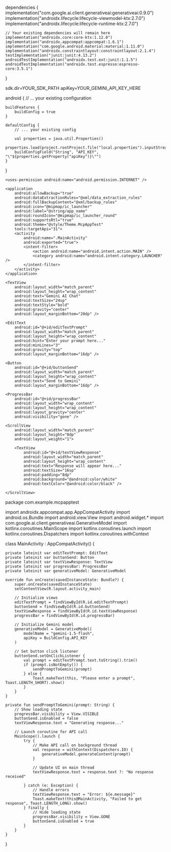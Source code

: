 dependencies {
    implementation("com.google.ai.client.generativeai:generativeai:0.9.0")
    implementation("androidx.lifecycle:lifecycle-viewmodel-ktx:2.7.0")
    implementation("androidx.lifecycle:lifecycle-runtime-ktx:2.7.0")
    
    // Your existing dependencies will remain here
    implementation("androidx.core:core-ktx:1.12.0")
    implementation("androidx.appcompat:appcompat:1.6.1")
    implementation("com.google.android.material:material:1.11.0")
    implementation("androidx.constraintlayout:constraintlayout:2.1.4")
    testImplementation("junit:junit:4.13.2")
    androidTestImplementation("androidx.test.ext:junit:1.1.5")
    androidTestImplementation("androidx.test.espresso:espresso-core:3.5.1")
}


sdk.dir=YOUR_SDK_PATH
apiKey=YOUR_GEMINI_API_KEY_HERE


android {
    // ... your existing configuration
    
    buildFeatures {
        buildConfig = true
    }
    
    defaultConfig {
        // ... your existing config
        
        val properties = java.util.Properties()
        properties.load(project.rootProject.file("local.properties").inputStream())
        buildConfigField("String", "API_KEY", "\"${properties.getProperty("apiKey")}\"")
    }
}


<?xml version="1.0" encoding="utf-8"?>
<manifest xmlns:android="http://schemas.android.com/apk/res/android"
    xmlns:tools="http://schemas.android.com/tools">

    <uses-permission android:name="android.permission.INTERNET" />

    <application
        android:allowBackup="true"
        android:dataExtractionRules="@xml/data_extraction_rules"
        android:fullBackupContent="@xml/backup_rules"
        android:icon="@mipmap/ic_launcher"
        android:label="@string/app_name"
        android:roundIcon="@mipmap/ic_launcher_round"
        android:supportsRtl="true"
        android:theme="@style/Theme.McpAppTest"
        tools:targetApi="31">
        <activity
            android:name=".MainActivity"
            android:exported="true">
            <intent-filter>
                <action android:name="android.intent.action.MAIN" />
                <category android:name="android.intent.category.LAUNCHER" />
            </intent-filter>
        </activity>
    </application>

</manifest>


<?xml version="1.0" encoding="utf-8"?>
<LinearLayout xmlns:android="http://schemas.android.com/apk/res/android"
    android:layout_width="match_parent"
    android:layout_height="match_parent"
    android:orientation="vertical"
    android:padding="16dp">

    <TextView
        android:layout_width="match_parent"
        android:layout_height="wrap_content"
        android:text="Gemini AI Chat"
        android:textSize="24sp"
        android:textStyle="bold"
        android:gravity="center"
        android:layout_marginBottom="20dp" />

    <EditText
        android:id="@+id/editTextPrompt"
        android:layout_width="match_parent"
        android:layout_height="wrap_content"
        android:hint="Enter your prompt here..."
        android:minLines="3"
        android:gravity="top"
        android:layout_marginBottom="16dp" />

    <Button
        android:id="@+id/buttonSend"
        android:layout_width="match_parent"
        android:layout_height="wrap_content"
        android:text="Send to Gemini"
        android:layout_marginBottom="16dp" />

    <ProgressBar
        android:id="@+id/progressBar"
        android:layout_width="wrap_content"
        android:layout_height="wrap_content"
        android:layout_gravity="center"
        android:visibility="gone" />

    <ScrollView
        android:layout_width="match_parent"
        android:layout_height="0dp"
        android:layout_weight="1">

        <TextView
            android:id="@+id/textViewResponse"
            android:layout_width="match_parent"
            android:layout_height="wrap_content"
            android:text="Response will appear here..."
            android:textSize="16sp"
            android:padding="8dp"
            android:background="@android:color/white"
            android:textColor="@android:color/black" />

    </ScrollView>

</LinearLayout>



package com.example.mcpapptest

import androidx.appcompat.app.AppCompatActivity
import android.os.Bundle
import android.view.View
import android.widget.*
import com.google.ai.client.generativeai.GenerativeModel
import kotlinx.coroutines.MainScope
import kotlinx.coroutines.launch
import kotlinx.coroutines.Dispatchers
import kotlinx.coroutines.withContext

class MainActivity : AppCompatActivity() {
    
    private lateinit var editTextPrompt: EditText
    private lateinit var buttonSend: Button
    private lateinit var textViewResponse: TextView
    private lateinit var progressBar: ProgressBar
    private lateinit var generativeModel: GenerativeModel
    
    override fun onCreate(savedInstanceState: Bundle?) {
        super.onCreate(savedInstanceState)
        setContentView(R.layout.activity_main)
        
        // Initialize views
        editTextPrompt = findViewById(R.id.editTextPrompt)
        buttonSend = findViewById(R.id.buttonSend)
        textViewResponse = findViewById(R.id.textViewResponse)
        progressBar = findViewById(R.id.progressBar)
        
        // Initialize Gemini model
        generativeModel = GenerativeModel(
            modelName = "gemini-1.5-flash",
            apiKey = BuildConfig.API_KEY
        )
        
        // Set button click listener
        buttonSend.setOnClickListener {
            val prompt = editTextPrompt.text.toString().trim()
            if (prompt.isNotEmpty()) {
                sendPromptToGemini(prompt)
            } else {
                Toast.makeText(this, "Please enter a prompt", Toast.LENGTH_SHORT).show()
            }
        }
    }
    
    private fun sendPromptToGemini(prompt: String) {
        // Show loading state
        progressBar.visibility = View.VISIBLE
        buttonSend.isEnabled = false
        textViewResponse.text = "Generating response..."
        
        // Launch coroutine for API call
        MainScope().launch {
            try {
                // Make API call on background thread
                val response = withContext(Dispatchers.IO) {
                    generativeModel.generateContent(prompt)
                }
                
                // Update UI on main thread
                textViewResponse.text = response.text ?: "No response received"
                
            } catch (e: Exception) {
                // Handle errors
                textViewResponse.text = "Error: ${e.message}"
                Toast.makeText(this@MainActivity, "Failed to get response", Toast.LENGTH_LONG).show()
            } finally {
                // Hide loading state
                progressBar.visibility = View.GONE
                buttonSend.isEnabled = true
            }
        }
    }
}


